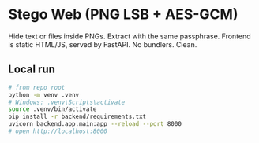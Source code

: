 # Stego Web (PNG LSB + AES-GCM)

Hide text or files inside PNGs. Extract with the same passphrase. Frontend is static HTML/JS, served by FastAPI. No bundlers. Clean.

## Local run
```bash
# from repo root
python -m venv .venv
# Windows: .venv\Scripts\activate
source .venv/bin/activate
pip install -r backend/requirements.txt
uvicorn backend.app.main:app --reload --port 8000
# open http://localhost:8000
